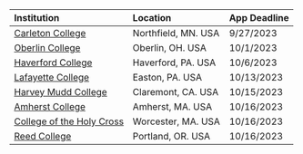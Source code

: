 | **Institution** | **Location** | **App Deadline** |
| :----       | :---       | :--- |
| [Carleton College](#carleton) | Northfield, MN. USA | 9/27/2023 |
| [Oberlin College](#oberlin-cs) | Oberlin, OH. USA | 10/1/2023 |
| [Haverford College](#haverford) | Haverford, PA. USA| 10/6/2023 |
| [Lafayette College](#lafayette) | Easton, PA. USA| 10/13/2023 |
| [Harvey Mudd College](#hmc-cs) | Claremont, CA. USA | 10/15/2023 |
| [Amherst College](#amherst) | Amherst, MA. USA | 10/16/2023 |
| [College of the Holy Cross](#holycross) | Worcester, MA. USA | 10/16/2023 |
| [Reed College](#reed) | Portland, OR. USA | 10/16/2023 |
